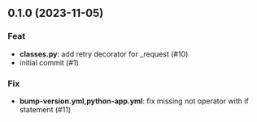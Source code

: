 ## 0.1.0 (2023-11-05)

### Feat

- **classes.py**: add retry decorator for _request (#10)
- initial commit (#1)

### Fix

- **bump-version.yml,python-app.yml**: fix missing not operator with if statement (#11)
